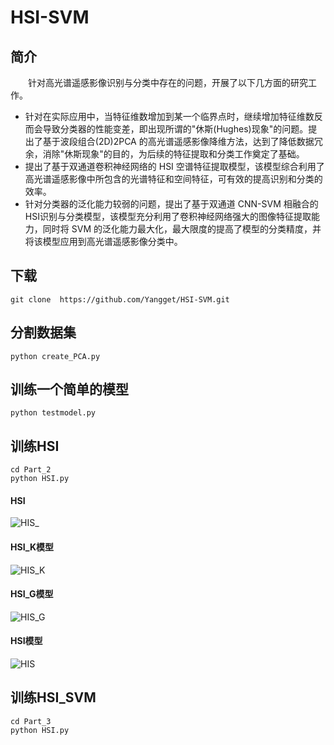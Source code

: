 # HSI-SVM

## 简介
　　针对高光谱遥感影像识别与分类中存在的问题，开展了以下几方面的研究工作。
+ 针对在实际应用中，当特征维数增加到某一个临界点时，继续增加特征维数反而会导致分类器的性能变差，即出现所谓的"休斯(Hughes)现象"的问题。提出了基于波段组合(2D)2PCA 的高光谱遥感影像降维方法，达到了降低数据冗余，消除"休斯现象"的目的，为后续的特征提取和分类工作奠定了基础。
+ 提出了基于双通道卷积神经网络的 HSI 空谱特征提取模型，该模型综合利用了高光谱遥感影像中所包含的光谱特征和空间特征，可有效的提高识别和分类的效率。
+ 针对分类器的泛化能力较弱的问题，提出了基于双通道 CNN-SVM 相融合的HSI识别与分类模型，该模型充分利用了卷积神经网络强大的图像特征提取能力，同时将 SVM 的泛化能力最大化，最大限度的提高了模型的分类精度，并将该模型应用到高光谱遥感影像分类中。

## 下载

```shell
git clone  https://github.com/Yangget/HSI-SVM.git
```
## 分割数据集

```
python create_PCA.py
```

## 训练一个简单的模型
```
python testmodel.py
```

## 训练HSI
```shell
cd Part_2
python HSI.py
```
#### HSI
![HIS_](https://github.com/Yangget/HSI-SVM/blob/master/Part_2/all.png)
#### HSI_K模型
![HIS_K](https://github.com/Yangget/HSI-SVM/blob/master/Part_2/HSI_K.png)
#### HSI_G模型
![HIS_G](https://github.com/Yangget/HSI-SVM/blob/master/Part_2/HSI_G.png)
#### HSI模型
![HIS](https://github.com/Yangget/HSI-SVM/blob/master/Part_2/HSI_A.png)

## 训练HSI_SVM
```shell
cd Part_3
python HSI.py
```
